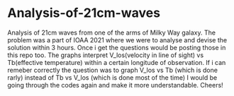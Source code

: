 # Analysis-of-21cm-waves
Analysis of 21cm waves from one of the arms of Milky Way galaxy.
The problem was a part of IOAA 2021 where we were to analyse and devise the solution within 3 hours. Once i get the questions would be posting those in this repo too.
The graphs interpret V_los(velocity in line of sight) vs Tb(effective temperature) within a certain longitude of observation.
If i can remeber correctly the question was to graph V_los vs Tb (which is done rarly) instead of Tb vs V_los (which is done most of the time)
I would be going through the codes again and make it more understandable. Cheers!
